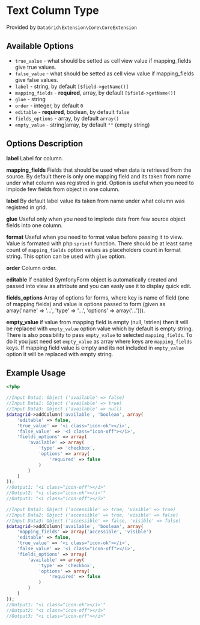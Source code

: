 # Text Column Type #

Provided by ``DataGrid\Extension\Core\CoreExtension``

## Available Options ##

* ``true_value`` - what should be setted as cell view value if mapping_fields give true values.
* ``false_value`` - what should be setted as cell view value if mapping_fields give false values.
* ``label`` - string, by default ``[$field->getName()]``
* ``mapping_fields`` - **required**, array, by default ``[$field->getName()]``
* ``glue`` - string
* ``order`` - integer, by default ``0``
* ``editable`` - **required**, boolean, by default ``false``
* ``fields_options`` - array, by default ``array()``
* ``empty_value`` - string|array, by default ``""`` (empty string)

## Options Description ##

**label** Label for column.

**mapping_fields** Fields that should be used when data is retrieved from the source. By default there is only one mapping
field and its taken from name under what column was registred in grid.
Option is useful when you need to implode few fields from object in one column.

**label** By default label value its taken from name under what column was registred in grid.

**glue** Useful only when you need to implode data from few source object fields into one column.

**format** Useful when you need to format value before passing it to view. Value is formated with php ``sprintf`` function. There should be at least same count of ``mapping_fields`` option
values as placeholders count in format string. This option can be used with ``glue`` option.

**order** Column order.

**editable** If enabled SymfonyForm object is automatically created and passed into view as attribute and you can easly use it to display quick edit.

**fields_options** Array of options for forms, where key is name of field (one of mapping fields) and value is options passed to form
(given as array('name' => '...', 'type' => '...', 'options' => array('...'))).

**empty_value** if value from mapping field is empty (null, !strlen) then it will be replaced with ``empty_value`` option value which by default is empty string. There is also possibility to pass ``empty_value`` to selected ``mapping_fields``.
To do it you just need set ``empty_value`` as array where keys are ``mapping_fields`` keys. If mapping field value is empty and its not included in ``empty_value`` option it will be replaced with empty string.


## Example Usage ##

``` php
<?php

//Input Data1: Object ('available' => false)
//Input Data1: Object ('available' => true)
//Input Data3: Object ('available' => null)
$datagrid->addColumn('available', 'boolean', array(
    'editable' => false,
    'true_value' => '<i class="icon-ok"></i>',
    'false_value' => '<i class="icon-off"></i>',
    'fields_options' => array(
        'available' => array(
            'type' => 'checkbox',
            'options' => array(
                'required' => false
            )
        )
    )
));
//Output1: "<i class="icon-off"></i>"
//Output2: "<i class="icon-ok"></i>'"
//Output3: "<i class="icon-off"></i>"

//Input Data1: Object ('accessible' => true, 'visible' => true)
//Input Data2: Object ('accessible' => true, 'visible' => false)
//Input Data3: Object ('accessible' => false, 'visible' => false)
$datagrid->addColumn('available', 'boolean', array(
    'mapping_fields' => array('accessible', 'visible')
    'editable' => false,
    'true_value' => '<i class="icon-ok"></i>',
    'false_value' => '<i class="icon-off"></i>',
    'fields_options' => array(
        'available' => array(
            'type' => 'checkbox',
            'options' => array(
                'required' => false
            )
        )
    )
));
//Output1: "<i class="icon-ok"></i>'"
//Output2: "<i class="icon-off"></i>"
//Output3: "<i class="icon-off"></i>"